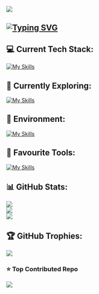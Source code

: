 [![](https://visitcount.itsvg.in/api?id=Vesta-exe&icon=5&color=9)](https://visitcount.itsvg.in)

## [![Typing SVG](https://readme-typing-svg.demolab.com?font=Fira+Code&weight=800&pause=1000&color=008080&random=false&width=435&lines=Hi+I'm+Vesta-exe)](https://git.io/typing-svg)

## 💻 Current Tech Stack:
[![My Skills](https://skillicons.dev/icons?i=html,css,js,ts,react,nextjs,bun,tailwind,postgres,sqlite,git,sentry,vercel)](https://skillicons.dev)

## 👀 Currently Exploring:
[![My Skills](https://skillicons.dev/icons?i=astro,elysia,go,htmx,threejs)](https://skillicons.dev)

## 🚀 Environment:
[![My Skills](https://skillicons.dev/icons?i=apple,mint,vscode)](https://skillicons.dev)

## 🔨 Favourite Tools:
[![My Skills](https://skillicons.dev/icons?i=notion,obsidian,github,figma)](https://skillicons.dev)

## 📊 GitHub Stats:
![](https://github-readme-stats.vercel.app/api?username=Vesta-exe&theme=tokyonight&hide_border=true&include_all_commits=true&count_private=true)<br/>
![](https://github-readme-streak-stats.herokuapp.com/?user=Vesta-exe&theme=tokyonight&hide_border=true)<br/>
![](https://github-readme-stats.vercel.app/api/top-langs/?username=Vesta-exe&theme=tokyonight&hide_border=true&include_all_commits=true&count_private=true&layout=compact)

## 🏆 GitHub Trophies:
![](https://github-profile-trophy.vercel.app/?username=Vesta-exe&theme=tokyonight&no-frame=true&no-bg=true&margin-w=4)

### ⭐ Top Contributed Repo
![](https://github-contributor-stats.vercel.app/api?username=Vesta-exe&limit=5&theme=tokyonight&combine_all_yearly_contributions=true)
